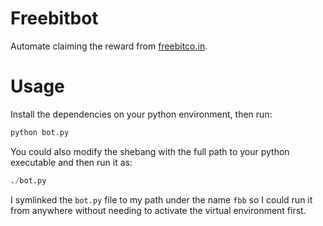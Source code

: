 # Freebitbot

Automate claiming the reward from [freebitco.in](https://freebitco.in/).


# Usage

Install the dependencies on your python environment, then run:

```py
python bot.py
```

You could also modify the shebang with the full path to your python executable and then run it as:

```py
./bot.py
```

I symlinked the `bot.py` file to my path under the name `fbb` so I could run it from anywhere without needing to activate the virtual environment first.

